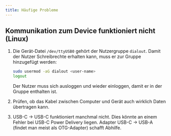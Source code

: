 ```yaml
---
title: Häufige Probleme
---
```


## Kommunikation zum Device funktioniert nicht (Linux)

1. Die Gerät-Datei `/dev/ttyUSB0` gehört der Nutzergruppe `dialout`. Damit der Nutzer Schreibrechte erhalten kann, muss er zur Gruppe hinzugefügt werden:

   ```bash
   sudo usermod -aG dialout <user-name>
   logout
   ```

   Der Nutzer muss sich ausloggen und wieder einloggen, damit er in der Gruppe enthalten ist.

2. Prüfen, ob das Kabel zwischen Computer und Gerät auch wirklich Daten übertragen kann.

3. USB-C &rarr; USB-C funktioniert manchmal nicht. Dies könnte an einem Fehler bei USB-C Power Delivery liegen. Adapter USB-C &rarr; USB-A (findet man meist als OTG-Adapter) schafft Abhilfe.
